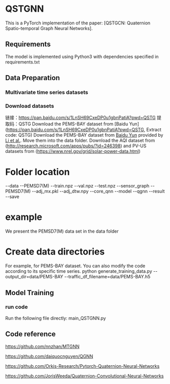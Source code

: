# QSTGNN
This is a PyTorch implementation of the paper: [QSTGCN: Quaternion Spatio-temporal Graph Neural Networks].

## Requirements
The model is implemented using Python3 with dependencies specified in requirements.txt
## Data Preparation
### Multivariate time series datasets

### Download datasets
链接：https://pan.baidu.com/s/1LnSH69CxeDP0u1gbnPatiA?pwd=QSTG 提取码：QSTG
Download the PEMS-BAY dataset from [Baidu Yun](https://pan.baidu.com/s/1LnSH69CxeDP0u1gbnPatiA?pwd=QSTG, Extract code: QSTG) Download the PEMS-BAY dataset from [Baidu Yun](https://pan.baidu.com/s/14Yy9isAIZYdU__OYEQGa_g) provided by [Li et al.](https://github.com/liyaguang/DCRNN.git). Move them into the data folder. Download the AQI dataset from (http://research.microsoft.com/apps/pubs/?id=246398) and PV-US datasets from (https://www.nrel.gov/grid/solar-power-data.html)

# Folder location
--data
    --PEMSD7(M)
      --train.npz
      --val.npz
      --test.npz
    --sensor_graph
      --PEMSD7(M)
        --adj_mx.pkl
        --adj_dtw.npy
--core_qnn
--model
--qgnn
--result
--save


# example
We present the PEMSD7(M) data set in the data folder

# Create data directories
For example, for PEMS-BAY dataset. You can also modify the code according to its specific time series.
python generate_training_data.py --output_dir=data/PEMS-BAY --traffic_df_filename=data/PEMS-BAY.h5

## Model Training
### run code
Run the following file directly: main_QSTGNN.py

## Code reference
https://github.com/nnzhan/MTGNN

https://github.com/daiquocnguyen/QGNN

https://github.com/Orkis-Research/Pytorch-Quaternion-Neural-Networks

https://github.com/JorisWeeda/Quaternion-Convolutional-Neural-Networks

